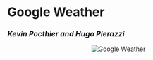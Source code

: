 # Google Weather
### *Kevin Pocthier and Hugo Pierazzi*

<p align="center">
  <img src="https://imgur.com/l7QXu4L.png" alt="Google Weather">
</p>


